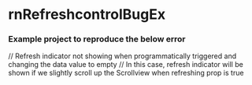 # rnRefreshcontrolBugEx

### Example project to reproduce the below error
// Refresh indicator not showing when programmatically triggered and changing the data value to empty
// In this case, refresh indicator will be shown if we slightly scroll up the Scrollview when refreshing prop is true
